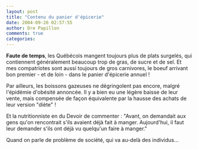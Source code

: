 ```yaml
---
layout: post
title: "Contenu du panier d'épicerie"
date: 2004-09-26 02:57:55
author: Dre Papillon
comments: true
categories: 
---
```



**Faute de temps**, les Québécois mangent toujours plus de plats surgelés, qui contiennent généralement beaucoup trop de gras, de sucre et de sel.  Et mes compatriotes sont aussi toujours de gros carnivores, le boeuf arrivant bon premier - et de loin - dans le panier d'épicerie annuel !

Par ailleurs, les boissons gazeuses ne dégringolent pas encore, malgré l'épidémie d'obésité annoncée.  Il y a bien eu une légère baisse de leur vente, mais compensée de façon équivalente par la hausse des achats de leur version "diète" ! 

Et la nutritionniste en  du Devoir de commenter : "Avant, on demandait aux gens qu'on rencontrait s'ils avaient déjà fait à manger.  Aujourd'hui, il faut leur demander s'ils ont déjà vu quelqu'un faire à manger."

Quand on parle de problème de société, qui va au-delà des individus...